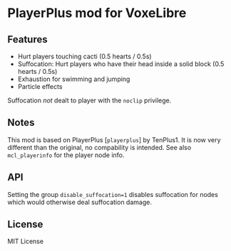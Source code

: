 # PlayerPlus mod for VoxeLibre

## Features

- Hurt players touching cacti (0.5 hearts / 0.5s)
- Suffocation: Hurt players who have their head inside a solid block (0.5 hearts / 0.5s)
- Exhaustion for swimming and jumping
- Particle effects

Suffocation *not* dealt to player with the `noclip` privilege.

## Notes
This mod is based on PlayerPlus [`playerplus`] by TenPlus1. It is now
very different than the original, no compability is intended.
See also `mcl_playerinfo` for the player node info.

## API

Setting the group `disable_suffocation=1` disables suffocation for nodes which
would otherwise deal suffocation damage.

## License
MIT License

